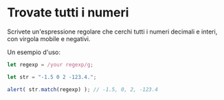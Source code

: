 # Trovate tutti i numeri

Scrivete un'espressione regolare che cerchi tutti i numeri decimali e interi, con virgola mobile e negativi.

Un esempio d'uso:

```js
let regexp = /your regexp/g;

let str = "-1.5 0 2 -123.4.";

alert( str.match(regexp) ); // -1.5, 0, 2, -123.4
```

